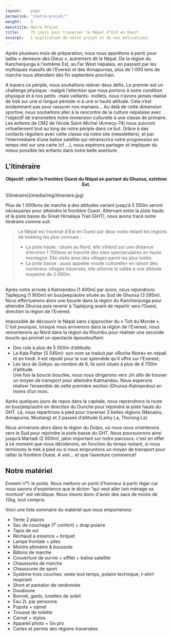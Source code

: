 ```yaml
---
layout:    page
permalink: "/notre-projet/"
weight:    5
menutitle: Notre Projet
title:     75 jours pour traverser le Népal d’Est en Ouest
excerpt:   L'explication de notre projet et de nos motivations.
---
```



Après plusieurs mois de préparation, nous nous apprêtons à partir pour ladite « demeure des Dieux », autrement dit le Népal. De la région du Kanchenjunga à l'extrême Est, au Far West népalais, en passant par les mythiques massifs de l’Everest et des Annapurnas, plus de 1 000 kms de marche nous attendent dès fin septembre prochain. 

A travers ce périple, nous souhaitons relever deux défis. Le premier est un challenge physique : malgré l’attention que nous portons à notre condition physique et à nos petits -mais vaillants- mollets, nous n’avons jamais réalisé de trek sur une si longue période ni à une si haute altitude. Cela n’est évidemment pas pour rassurer nos mamans… Au delà de cette dimension sportive, nous souhaitons aller à la rencontre de la culture népalaise avec l'objectif de transmettre notre immersion culturelle à une classe de primaire. Les enfants de CM2 de l’école Saint-Michel (Annecy-74) nous suivront virtuellement tout au long de notre périple dans ce but. Grâce à des contacts réguliers avec cette classe via notre site (newsletters), et par l’intermédiaire d’une balise satellite qui retranscrira notre progression en temps réel sur une carte (cf …), nous espérons partager et impliquer du mieux possible les enfants dans notre belle aventure.

## L'itinéraire

<center><B>Objectif: rallier la frontière Ouest du Népal en partant du Ghunsa, extrême Est.</B></center>
<br>
![Itinéraire](/media/img/itineraire.jpg)

Plus de 1 000kms de marche à des altitudes variant jusqu’à 5 550m seront nécessaires pour atteindre le frontière Ouest. Alternant entre la piste haute et la piste basse du Great Himalaya Trail (GHT), nous avons tracé notre itinéraire comme suit.

> Le Népal est traversé d'Est en Ouest par deux voies reliant les régions de trekking les plus connues :
> <ul><li> La piste haute : située au Nord, elle s’étend sur une distance d’environ 1 700kms et franchit des sites spectaculaires en haute montagne. Elle visite ainsi des villages parmi les plus isolés.</li>
><li>La piste basse : aussi appelée «route culturelle» en raison des nombreux villages traversés, elle sillonne la vallée à une altitude moyenne de 2 000m.</li></ul>

<br>Après notre arrivée à Katmandou (1 400m) par avion, nous rejoindrons Taplejung (1 900m) en bus/jeep/autre située au Sud de Ghunsa (3 595m). Nous effectuerons alors une boucle dans la région du Kanchenjunga pour atteindre Ghunsa puis revenir à Taplejung avant de repartir vers l’Ouest, direction la région de l’Everest.

Impossible de découvrir le Népal sans s’approcher du « Toit du Monde ». C'est pourquoi, lorsque nous arriverons dans la région de l’Everest, nous remonterons au Nord dans la région du Khumbu pour réaliser une seconde boucle qui promet un spectacle époustouflant:<br/>

- Des cols à plus de 5 000m d’altitude;<br/>
- Le Kala Pattar (5 545m): son nom se traduit par «Roche Noire» en népali et en hindi. Il est réputé pour la vue splendide qu’il offre sur l’Everest;<br/>
- Les lacs de Gokyo: au nombre de 6, ils sont situés à plus de 4 700m d’altitude.<br/>
Une fois la boucle bouclée, nous nous dirigerons vers Jiri afin de trouver un moyen de transport pour atteindre Katmandou. Nous espérons réaliser l’ensemble de cette première section (Ghunsa-Katmandou) en moins d’un mois.

Après quelques jours de repos dans la capitale, nous reprendrons la route en bus/jeep/autre en direction du Dunche pour rejoindre la piste haute du GHT. Là, nous repartirons à pied pour traverser 3 belles régions (Manaslu, Annapurna, Mustang) et 2 passes d’altitude (Larky La, Thorong La).

Nous arriverons alors dans la région du Dolpo, où nous nous orienterons vers le Sud pour rejoindre la piste basse du GHT. Nous poursuivrons ainsi jusqu’à Martadi (2 000m), jalon important sur notre parcours: c'est en effet à ce moment que nous déciderons, en fonction du temps restant, si nous terminons le trek à pied ou si nous empruntons un moyen de transport pour rallier la frontière Ouest. A voir… et que l’aventure commence!

## Notre matériel

Ennemi n°1: le poids. Nous mettons un point d'honneur à partir léger car nous savons d'expérience que le dicton "qui veut aller loin ménage sa monture" est véridique. Nous visons donc d'avoir des sacs de moins de 12kg, tout compris.

Voici une liste sommaire du matériel que nous emporterons:

- Tente 2 places
- Sac de couchage (1˚ confort) + drap polaire
- Tapis de sol
- Réchaud à essence + briquet
- Lampe frontale + piles
- Montre altimètre & boussole
- Bâtons de marche
- Couverture de survie + sifflet + balise satellite
- Chaussures de marche
- Chaussures de sport
- Système trois couches: veste tout temps, polaire technique, t-shirt respirant
- Short et pantalon de randonnée
- Doudoune
- Bonnet, gants, lunettes de soleil
- Eau 2L par personne
- Popote + opinel
- Trousse de toilette
- Carnet + stylos
- Appareil photo + Go pro
- Cartes et permis des régions traversées
